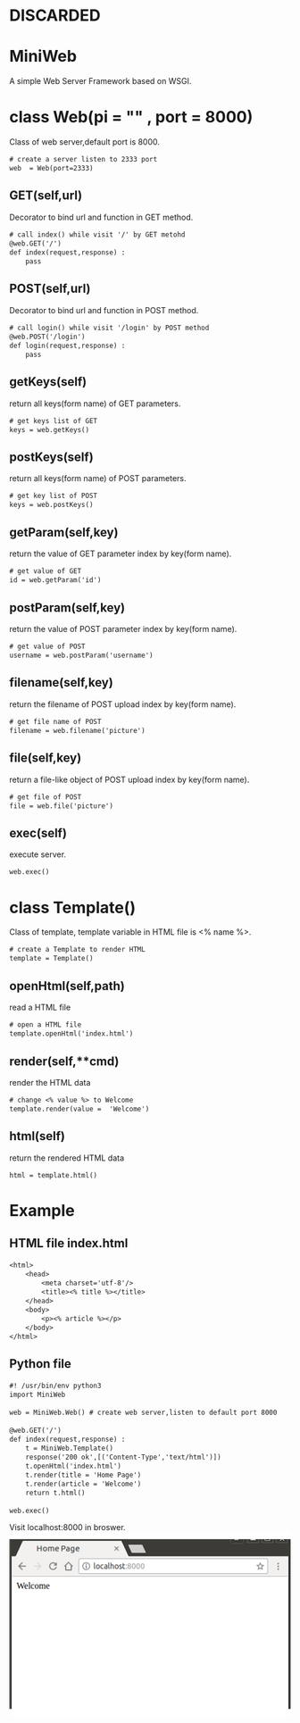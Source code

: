 # DISCARDED

# MiniWeb
A simple Web Server Framework based on WSGI.  

# class Web(pi = "" , port = 8000)
Class of web server,default port is 8000.
```
# create a server listen to 2333 port
web  = Web(port=2333)
```
## GET(self,url)
Decorator to bind url and function in GET method.  
```
# call index() while visit '/' by GET metohd
@web.GET('/')
def index(request,response) :
    pass
```
## POST(self,url)
Decorator to bind url and function in POST method.  
```
# call login() while visit '/login' by POST method
@web.POST('/login')
def login(request,response) :
    pass
```
## getKeys(self)
return all keys(form name) of GET parameters.  
```
# get keys list of GET
keys = web.getKeys()
```
## postKeys(self)
return all keys(form name) of POST parameters.  
```
# get key list of POST
keys = web.postKeys()
```
## getParam(self,key)
return the value of GET parameter index by key(form name).  
```
# get value of GET
id = web.getParam('id')
```
## postParam(self,key)
return the value of POST parameter index by key(form name).  
```
# get value of POST
username = web.postParam('username')
```
## filename(self,key)
return the filename of POST upload index by key(form name).
```
# get file name of POST
filename = web.filename('picture')
```  
## file(self,key)
return a file-like object of POST upload index by key(form name).
```
# get file of POST
file = web.file('picture')
```  
## exec(self)
execute server.
```
web.exec()
```

# class Template()
Class of template, template variable in HTML file is <% name %>.
```
# create a Template to render HTML
template = Template()
```
## openHtml(self,path)
read a HTML file  
```
# open a HTML file
template.openHtml('index.html')
```
## render(self,**cmd)
render the HTML data  
```
# change <% value %> to Welcome
template.render(value =  'Welcome')
```
## html(self)
return the rendered HTML data
```
html = template.html()
```


# Example
## HTML file index.html
```
<html>
    <head>
        <meta charset='utf-8'/>
        <title><% title %></title>
    </head>
    <body>
        <p><% article %></p>
    </body>
</html>
```
## Python file
```
#! /usr/bin/env python3
import MiniWeb

web = MiniWeb.Web() # create web server,listen to default port 8000

@web.GET('/')
def index(request,response) :
    t = MiniWeb.Template()
    response('200 ok',[('Content-Type','text/html')])
    t.openHtml('index.html')
    t.render(title = 'Home Page')
    t.render(article = 'Welcome')
    return t.html()
    
web.exec()
```
Visit localhost:8000 in broswer.  
![](https://github.com/hubenchang0515/MiniWeb/blob/master/readme.png?raw=true)
